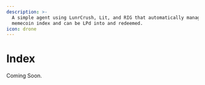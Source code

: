 ```yaml
---
description: >-
  A simple agent using LunrCrush, Lit, and RIG that automatically manages a
  memecoin index and can be LPd into and redeemed.
icon: drone
---
```


# Index

Coming Soon.
